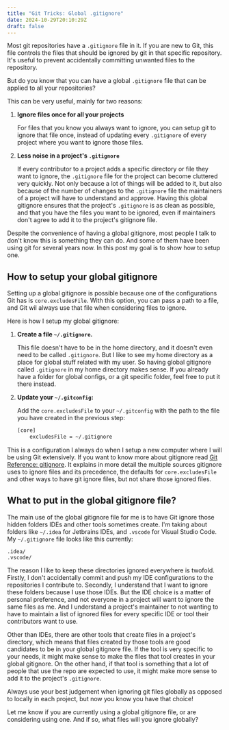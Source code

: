 ```yaml
---
title: "Git Tricks: Global .gitignore"
date: 2024-10-29T20:10:29Z
draft: false
---
```


Most git repositories have a `.gitignore` file in it. If you are new to Git, this file controls the files that should be ignored by git in that specific repository. It's useful to prevent accidentally committing unwanted files to the repository.

But do you know that you can have a global `.gitignore` file that can be applied to all your repositories?

This can be very useful, mainly for two reasons:

1. **Ignore files once for all your projects**
   
   For files that you know you always want to ignore, you can setup git to ignore that file once, instead of updating every `.gitignore` of every project where you want to ignore those files.

2. **Less noise in a project's `.gitignore`**
   
   If every contributor to a project adds a specific directory or file they want to ignore, the `.gitignore` file for the project can become cluttered very quickly. Not only because a lot of things will be added to it, but also because of the number of changes to the `.gitignore` file the maintainers of a project will have to understand and approve. Having this global gitignore ensures that the project's `.gitignore` is as clean as possible, and that you have the files you want to be ignored, even if maintainers don't agree to add it to the project's gitignore file.

Despite the convenience of having a global gitignore, most people I talk to don't know this is something they can do. And some of them have been using git for several years now. In this post my goal is to show how to setup one. 

## How to setup your global gitignore

Setting up a global gitignore is possible because one of the configurations Git has is `core.excludesFile`. With this option, you can pass a path to a file, and Git wil always use that file when considering files to ignore.

Here is how I setup my global gitignore:

1. **Create a file `~/.gitignore`.**

   This file doesn't have to be in the home directory, and it doesn't even need to be called `.gitignore`. But I like to see my home directory as a place for global stuff related with my user. So having global gitignore called `.gitignore` in my home directory makes sense. If you already have a folder for global configs, or a git specific folder, feel free to put it there instead.

2. **Update your `~/.gitconfig`:**
   
   Add the `core.excludesFile` to your `~/.gitconfig` with the path to the file you have created in the previous step:

   
   ```txt
   [core]
	   excludesFile = ~/.gitignore
   ```

This is a configuration I always do when I setup a new computer where I will be using Git extensively. If you want to know more about gitignore read [Git Reference: gitignore](https://git-scm.com/docs/gitignore). It explains in more detail the multiple sources gitignore uses to ignore files and its precedence, the defaults for `core.excludesFile` and other ways to have git ignore files, but not share those ignored files.

## What to put in the global gitignore file?

The main use of the global gitignore file for me is to have Git ignore those hidden folders IDEs and other tools sometimes create. I'm taking about folders like `~/.idea` for Jetbrains IDEs, and `.vscode` for Visual Studio Code. My `~/.gitignore` file looks like this currently:

```gitignore
.idea/
.vscode/
```

The reason I like to keep these directories ignored everywhere is twofold. Firstly, I don't accidentally commit and push my IDE configurations to the repositories I contribute to. Secondly, I understand that I want to ignore these folders because I use those IDEs. But the IDE choice is a matter of personal preference, and not everyone in a project will want to ignore the same files as me. And I understand a project's maintainer to not wanting to have to maintain a list of ignored files for every specific IDE or tool their contributors want to use. 

Other than IDEs, there are other tools that create files in a project's directory, which means that files created by those tools are good candidates to be in your global gitignore file. If the tool is very specific to your needs, it might make sense to make the files that tool creates in your global gitignore. On the other hand, if that tool is something that a lot of people that use the repo are expected to use, it might make more sense to add it to the project's `.gitignore`.

Always use your best judgement when ignoring git files globally as opposed to locally in each project, but now you know you have that choice!

Let me know if you are currently using a global gitignore file, or are considering using one. And if so, what files will you ignore globally?
